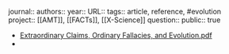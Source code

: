journal::
authors::
year::
URL::
tags:: article, reference, #evolution  
project:: [[AMT]], [[FACTs]], [[X-Science]] 
question::
public:: true

- [Extraordinary Claims, Ordinary Fallacies, and Evolution.pdf](hook://file/nAG41NS1a?p=QU1UICYgWC1TY2llbmNlL09uIEV2b2x1dGlvbg==&n=Extraordinary%20Claims%2C%20Ordinary%20Fallacies%2C%20and%20Evolution%2Epdf)
-